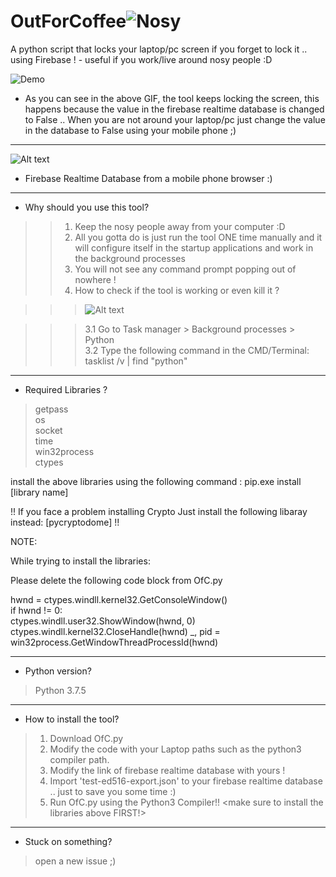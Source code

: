 # OutForCoffee![Nosy](http://smileys.emoticonsonly.com/emoticons/n/nosy_neighbor-3523.gif)
A python script that locks your laptop/pc screen if you forget to lock it .. using Firebase ! - useful if you work/live around nosy people :D



![Demo](https://media.giphy.com/media/TEcWMqTQqdBkKsbuZf/giphy.gif)

* As you can see in the above GIF, the tool keeps locking the screen, this happens because the value in the firebase realtime database is changed to False .. When you are not around your laptop/pc just change the value in the database to False using your mobile phone ;) 

--- 
![Alt text](https://i.imgur.com/UyF8a6W.jpg "Firebase Realtime Database from phone")

* Firebase Realtime Database from a mobile phone browser :)  
---

* Why should you use this tool?  
>> 1. Keep the nosy people away from your computer :D
>> 2. All you gotta do is just run the tool ONE time manually and it will configure itself in the startup applications and work in the background processes  
>> 3. You will not see any command prompt popping out of nowhere !  
>> 4. How to check if the tool is working or even kill it ?  

>>> ![Alt text](https://i.ibb.co/FmM0wHV/3.png "Check if the tool is working")

>>> 3.1 Go to Task manager > Background processes > Python  
>>> 3.2 Type the following command in the CMD/Terminal: tasklist /v | find "python"  

---

* Required Libraries ?
> getpass  
> os  
> socket  
> time  
> win32process  
> ctypes  

install the above libraries using the following command : pip.exe install [library name]  

!! If you face a problem installing Crypto Just install the following libaray instead: [pycryptodome] !!

NOTE: 

While trying to install the libraries: 

Please delete the following code block from OfC.py

hwnd = ctypes.windll.kernel32.GetConsoleWindow()      
if hwnd != 0:      
    ctypes.windll.user32.ShowWindow(hwnd, 0)      
    ctypes.windll.kernel32.CloseHandle(hwnd)
    _, pid = win32process.GetWindowThreadProcessId(hwnd)

----

* Python version?  

> Python 3.7.5  

---

* How to install the tool?    

> 1. Download OfC.py   
> 2. Modify the code with your Laptop paths such as the python3 compiler path.  
> 3. Modify the link of firebase realtime database with yours !  
> 4. Import 'test-ed516-export.json' to your firebase realtime database .. just to save you some time :)  
> 5. Run OfC.py using the Python3 Compiler!! <make sure to install the libraries above FIRST!>  

---

* Stuck on something? 

> open a new issue ;)


